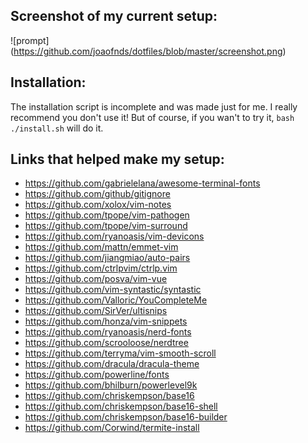 ## Screenshot of my current setup:
![prompt] (https://github.com/joaofnds/dotfiles/blob/master/screenshot.png)

## Installation:
The installation script is incomplete and was made just for me. I really recommend you don't use it!
But of course, if you wan't to try it, `bash ./install.sh` will do it.

## Links that helped make my setup:
* https://github.com/gabrielelana/awesome-terminal-fonts
* https://github.com/github/gitignore
* https://github.com/xolox/vim-notes
* https://github.com/tpope/vim-pathogen
* https://github.com/tpope/vim-surround
* https://github.com/ryanoasis/vim-devicons
* https://github.com/mattn/emmet-vim
* https://github.com/jiangmiao/auto-pairs
* https://github.com/ctrlpvim/ctrlp.vim
* https://github.com/posva/vim-vue
* https://github.com/vim-syntastic/syntastic
* https://github.com/Valloric/YouCompleteMe
* https://github.com/SirVer/ultisnips
* https://github.com/honza/vim-snippets
* https://github.com/ryanoasis/nerd-fonts
* https://github.com/scrooloose/nerdtree
* https://github.com/terryma/vim-smooth-scroll
* https://github.com/dracula/dracula-theme
* https://github.com/powerline/fonts
* https://github.com/bhilburn/powerlevel9k
* https://github.com/chriskempson/base16
* https://github.com/chriskempson/base16-shell
* https://github.com/chriskempson/base16-builder
* https://github.com/Corwind/termite-install
